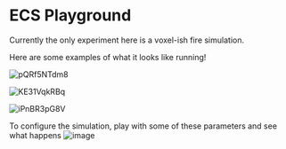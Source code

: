 # ECS Playground

Currently the only experiment here is a voxel-ish fire simulation.

Here are some examples of what it looks like running!

![pQRf5NTdm8](https://user-images.githubusercontent.com/7420990/87858543-99733700-c8fc-11ea-8cab-9050def2c183.gif)

![KE31VqkRBq](https://user-images.githubusercontent.com/7420990/87858542-97a97380-c8fc-11ea-8d4d-c6174ec13fbf.gif)

![iPnBR3pG8V](https://user-images.githubusercontent.com/7420990/87858553-a8f28000-c8fc-11ea-84cf-105b88bc1446.gif)

To configure the simulation, play with some of these parameters and see what happens
![image](https://user-images.githubusercontent.com/7420990/87858570-cf182000-c8fc-11ea-8685-be3c954cdc8f.png)
